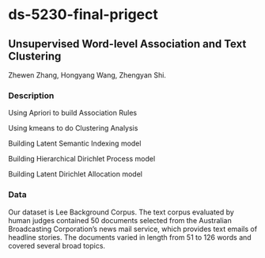 # ds-5230-final-prigect
## Unsupervised Word-level Association and Text Clustering
Zhewen Zhang, Hongyang Wang, Zhengyan Shi. 
### Description
Using Apriori to build Association Rules

Using kmeans to do Clustering Analysis

Building Latent Semantic Indexing model

Building Hierarchical Dirichlet Process model

Building Latent Dirichlet Allocation model
### Data
Our dataset is Lee Background Corpus. The text corpus evaluated by human judges contained 50 documents selected from the Australian Broadcasting Corporation’s news mail service, which provides text emails of headline stories. The documents varied in length from 51 to 126 words and covered several broad topics.
